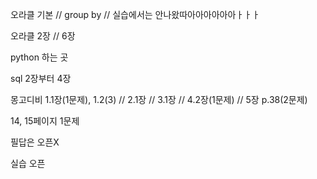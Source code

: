 오라클 기본 // group by // 실습에서는 안나왔따아아아아아아ㅏㅏㅏ

오라클 2장 // 6장

python 하는 곳



sql 2장부터 4장



몽고디비 1.1장(1문제), 1.2(3) // 2.1장 // 3.1장 // 4.2장(1문제) // 5장 p.38(2문제)



14, 15페이지 1문제

필답은 오픈X 

실습 오픈